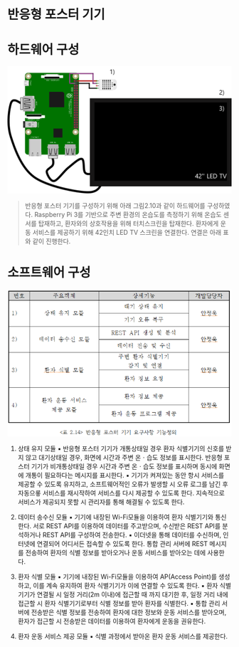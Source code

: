 반응형 포스터 기기
=================

# 하드웨어 구성
  ![포스터 기기 하드웨어 구성](/Final_project/Docs/Picture/APD.png "포스터 기기 하드웨어 구성")

> 반응형 포스터 기기를 구성하기 위해 아래 그림2.10과 같이 하드웨어를 구성하였다. Raspberry Pi 3를 기반으로 주변 환경의 온습도를 측정하기 위해 온습도 센서를 탑재하고, 환자와의 상호작용을 위해 터치스크린을 탑재한다. 환자에게 운동 서비스를 제공하기 위해 42인치 LED TV 스크린을 연결한다. 연결은 아래 표와 같이 진행한다. 


# 소프트웨어 구성
  ![포스터 기기  소프트웨어 구성](/Final_project/Docs/Picture/APD_soft.png "포스터 기기  소프트웨어 구성")
> 
1) 상태 유지 모듈
  ▪ 반응형 포스터 기기가 개통상태일 경우 환자 식별기기의 신호를 받지 않고 대기상태일 경우, 화면에 시간과 주변 온ㆍ습도 정보를 표시한다. 반응형 포스터 기기가 비개통상태일 경우 시간과 주변 온ㆍ습도 정보를 표시하며 동시에 화면에 개통이 필요하다는 메시지를 표시한다.
  ▪ 기기가 켜져있는 동안 항시 서비스를 제공할 수 있도록 유지하고, 소프트웨어적인 오류가 발생할 시 오류 로그를 남긴 후 자동으롷 서비스를 재시작하여 서비스를 다시 제공할 수 있도록 한다. 지속적으로 서비스가 제공되지 못할 시 관리자를 통해 해결될 수 있도록 한다.

2) 데이터 송수신 모듈
  ▪ 기기에 내장된 Wi-Fi모듈을 이용하여 환자 식별기기와 통신한다. 서로 REST API를 이용하여 데이터를 주고받으며, 수신받은 REST API를 분석하거나 REST API를 구성하여 전송한다.
  ▪ 이더넷을 통해 데이터를 수신하며, 인터넷에 연결되어 어디서든 접속할 수 있도록 한다. 통합 관리 서버에 REST 메시지를 전송하여 환자의 식별 정보를 받아오거나 운동 서비스를 받아오는 데에 사용한다.

3) 환자 식별 모듈
  ▪ 기기에 내장된 Wi-Fi모듈을 이용하여 AP(Access Point)를 생성하고, 이를 계속 유지하여 환자 식별기기가 이에 연결할 수 있도록 한다.
  ▪ 환자 식별기기가 연결될 시 일정 거리(2m 이내)에 접근할 때 까지 대기한 후, 일정 거리 내에 접근할 시 환자 식별기기로부터 식별 정보를 받아 환자를 식별한다.
  ▪ 통합 관리 서버에 전송받은 식별 정보를 전송하여 환자에 대한 정보와 운동 서비스를 받아오며, 환자가 접근할 시 전송받은 데이터를 이용하여 환자에게 운동을 권유한다.

4) 환자 운동 서비스 제공 모듈
  ▪ 식별 과정에서 받아온 환자 운동 서비스를 제공한다.
